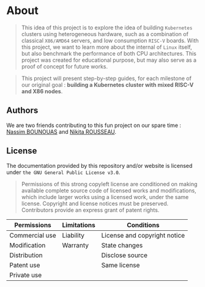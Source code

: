 # About

> This idea of this project is to explore the idea of building `Kubernetes` clusters using heterogeneous hardware, such as a combination of classical `X86/AMD64` servers, and low consumption `RISC-V` boards. With this project, we want to learn more about the internal of `Linux` itself, but also benchmark the performance of both CPU architectures. This project was created for educational purpose, but may also serve as a proof of concept for future works.

> This project will present step-by-step guides, for each milestone of our original goal : **building a Kubernetes cluster with mixed RISC-V and X86 nodes**.

## Authors

We are two friends contributing to this fun project on our spare time : [Nassim BOUNOUAS](https://github.com/NassimBounouas) and [Nikita ROUSSEAU](https://github.com/nirousseau).

## License

The documentation provided by this repository and/or website is licensed under `the GNU General Public License v3.0`.

> Permissions of this strong copyleft license are conditioned on making available complete source code of licensed works and modifications, which include larger works using a licensed work, under the same license. Copyright and license notices must be preserved. Contributors provide an express grant of patent rights.

Permissions | Limitations | Conditions
----------- | ----------- | ----------
Commercial use | Liability | License and copyright notice
Modification   | Warranty  | State changes
Distribution   |           | Disclose source
Patent use     |           | Same license
Private use    |
